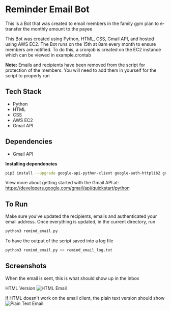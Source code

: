 # Reminder Email Bot

This is a Bot that was created to email members in the family gym plan to e-transfer the monthly amount to the payee 

This Bot was created using Python, HTML, CSS, Gmail API, and hosted using AWS EC2. The Bot runs on the 15th at 8am every month to ensure members are notified. To do this, a cronjob is created on the EC2 instance which can be viewed in example.crontab 

**Note:** Emails and recipients have been removed from the script for protection of the members. You will need to add them in yourself for the script to properly run 

## Tech Stack
* Python
* HTML
* CSS
* AWS EC2
* Gmail API

## Dependencies
* Gmail API 

**Installing dependencies**
```bash
pip3 install --upgrade google-api-python-client google-auth-httplib2 google-auth-oauthlib
```
View more about getting started with the Gmail API at: https://developers.google.com/gmail/api/quickstart/python

## To Run
Make sure you've updated the recipients, emails and authenticated your email address. Once everything is updated, in the current directory, run
```bash
python3 remind_email.py
```
To have the output of the script saved into a log file
```bash
python3 remind_email.py >> remind_email_log.txt
```

## Screenshots
When the email is sent, this is what should show up in the inbox

HTML Version
![HTML Email](https://github.com/EltonK888/reminder_email_bot/blob/master/static/screenshots/email_image.PNG?raw=true)

If HTML doesn't work on the email client, the plain text version should show
![Plain Text Email](https://github.com/EltonK888/reminder_email_bot/blob/master/static/screenshots/email_image_plain.PNG?raw=true)
